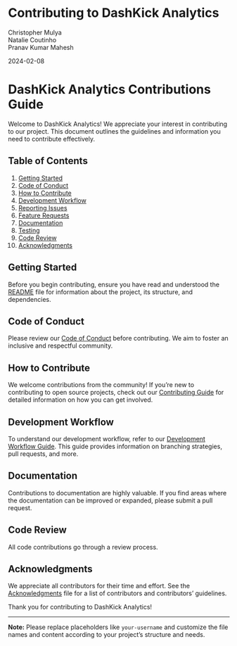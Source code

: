 Contributing to DashKick Analytics
================
Christopher Mulya  
Natalie Coutinho  
Pranav Kumar Mahesh

2024-02-08

# DashKick Analytics Contributions Guide

Welcome to DashKick Analytics! We appreciate your interest in
contributing to our project. This document outlines the guidelines and
information you need to contribute effectively.

## Table of Contents

1.  [Getting Started](#getting-started)
2.  [Code of Conduct](#code-of-conduct)
3.  [How to Contribute](#how-to-contribute)
4.  [Development Workflow](#development-workflow)
5.  [Reporting Issues](#reporting-issues)
6.  [Feature Requests](#feature-requests)
7.  [Documentation](#documentation)
8.  [Testing](#testing)
9.  [Code Review](#code-review)
10. [Acknowledgments](#acknowledgments)

## Getting Started

Before you begin contributing, ensure you have read and understood the
[README](https://github.com/nccoutinho/DashKick_Analytics/blob/main/README.md)
file for information about the project, its structure, and dependencies.

## Code of Conduct

Please review our [Code of Conduct](https://github.com/nccoutinho/DashKick_Analytics/blob/main/Contributing_Guide.md) before
contributing. We aim to foster an inclusive and respectful community.

## How to Contribute

We welcome contributions from the community! If you’re new to
contributing to open source projects, check out our [Contributing
Guide](./Contributing_Guide.md) for detailed information on how you can get
involved.

## Development Workflow

To understand our development workflow, refer to our [Development
Workflow Guide](https://github.com/nccoutinho/DashKick_Analytics/blob/main/Development_Workflow.md). This guide provides information on branching strategies, pull requests, and more.

## Documentation

Contributions to documentation are highly valuable. If you find areas
where the documentation can be improved or expanded, please submit a
pull request.

## Code Review

All code contributions go through a review process.

## Acknowledgments

We appreciate all contributors for their time and effort. See the
[Acknowledgments](./ACKNOWLEDGMENTS.md) file for a list of contributors
and contributors’ guidelines.

Thank you for contributing to DashKick Analytics!

------------------------------------------------------------------------

**Note:** Please replace placeholders like `your-username` and customize
the file names and content according to your project’s structure and
needs.
